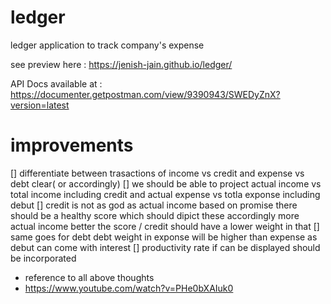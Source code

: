 # ledger
ledger application to track company's expense

see preview here : https://jenish-jain.github.io/ledger/

API Docs available at : https://documenter.getpostman.com/view/9390943/SWEDyZnX?version=latest


# improvements
[] differentiate between trasactions of income vs credit and expense vs debt clear( or accordingly)
[] we should be able to project actual income vs total income including credit  and actual expense vs totla exponse including debut
[] credit is not as god as actual income based on promise there should be a healthy score which should dipict these accordingly
    more actual income better the score / credit should have a lower weight in that
[] same goes for debt debt weight in exponse will be higher than expense as debut can come with interest
[] productivity rate if can be displayed should be incorporated 
* reference to all above thoughts
* https://www.youtube.com/watch?v=PHe0bXAIuk0